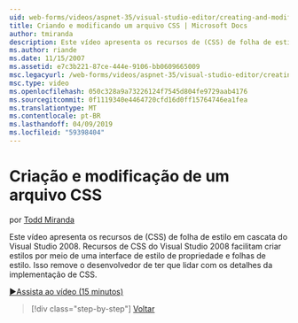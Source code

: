 ```yaml
---
uid: web-forms/videos/aspnet-35/visual-studio-editor/creating-and-modifying-a-css-file
title: Criando e modificando um arquivo CSS | Microsoft Docs
author: tmiranda
description: Este vídeo apresenta os recursos de (CSS) de folha de estilo em cascata do Visual Studio 2008. Recursos de CSS do Visual Studio 2008 facilitam a folhas de estilo de criar um...
ms.author: riande
ms.date: 11/15/2007
ms.assetid: e7c3b221-87ce-444e-9106-bb0609665009
msc.legacyurl: /web-forms/videos/aspnet-35/visual-studio-editor/creating-and-modifying-a-css-file
msc.type: video
ms.openlocfilehash: 050c328a9a73226124f7545d804fe9729aab4176
ms.sourcegitcommit: 0f1119340e4464720cfd16d0ff15764746ea1fea
ms.translationtype: MT
ms.contentlocale: pt-BR
ms.lasthandoff: 04/09/2019
ms.locfileid: "59398404"
---
```

# <a name="creating-and-modifying-a-css-file"></a>Criação e modificação de um arquivo CSS

por [Todd Miranda](https://github.com/tmiranda)

Este vídeo apresenta os recursos de (CSS) de folha de estilo em cascata do Visual Studio 2008. Recursos de CSS do Visual Studio 2008 facilitam criar estilos por meio de uma interface de estilo de propriedade e folhas de estilo. Isso remove o desenvolvedor de ter que lidar com os detalhes da implementação de CSS.

[&#9654;Assista ao vídeo (15 minutos)](https://channel9.msdn.com/Blogs/ASP-NET-Site-Videos/creating-and-modifying-a-css-file)

> [!div class="step-by-step"]
> [Voltar](quick-tour-of-the-visual-studio-2008-integrated-development-environment.md)
